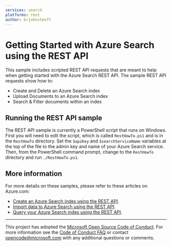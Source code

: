 ```yaml
---
services: search
platforms: rest
author: brjohnstmsft
---
```


# Getting Started with Azure Search using the REST API

This sample includes scripted REST API requests that are meant to help when getting started with the Azure Search REST API. The sample REST API requests show how to:

* Create and Delete an Azure Search index
* Upload Documents to an Azure Search index
* Search & Filter documents within an index

## Running the REST API sample

The REST API sample is currently a PowerShell script that runs on Windows. First you will need to edit the script, which is called `RestHowTo.ps1` and is in the `RestHowTo` directory. Set the `$apiKey` and `$searchServiceName` variables at the top of the file to the admin key and name of your Azure Search service. Then, from the PowerShell command prompt, change to the `RestHowTo` directory and run `./RestHowTo.ps1`.

## More information

For more details on these samples, please refer to these articles on Azure.com:

  - [Create an Azure Search index using the REST API](https://azure.microsoft.com/documentation/articles/search-create-index-rest-api/).
  - [Import data to Azure Search using the REST API](https://azure.microsoft.com/documentation/articles/search-import-data-rest-api/).
  - [Query your Azure Search index using the REST API](https://azure.microsoft.com/documentation/articles/search-query-rest-api/).

---

This project has adopted the [Microsoft Open Source Code of Conduct](https://opensource.microsoft.com/codeofconduct/). For more information see the [Code of Conduct FAQ](https://opensource.microsoft.com/codeofconduct/faq/) or contact [opencode@microsoft.com](mailto:opencode@microsoft.com) with any additional questions or comments.
